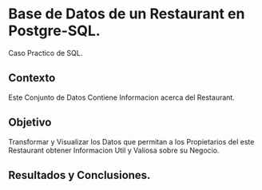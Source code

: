 # Base de Datos de un Restaurant en Postgre-SQL.
Caso Practico de SQL.

## Contexto
Este Conjunto de Datos Contiene Informacion acerca del Restaurant.

## Objetivo
Transformar y Visualizar los Datos que permitan a los Propietarios del este Restaurant obtener Informacion Util y Valiosa sobre su Negocio.

## Resultados y Conclusiones.
